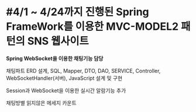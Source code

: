 #4/1 ~ 4/24까지 진행된 Spring FrameWork를 이용한 MVC-MODEL2 패턴의 SNS 웹사이트
==

**Spring WebSocket을 이용한 채팅기능 담당**


채팅파트 ERD 설계, SQL, Mapper, DTO, DAO, SERVICE, Controller, WebSocketHandler(서버), JavaScript 설계 및 구현


Session과 WebSocket을 이용한 실시간 알람기능 추가


채팅방별 읽지않은 메세지 카운트

